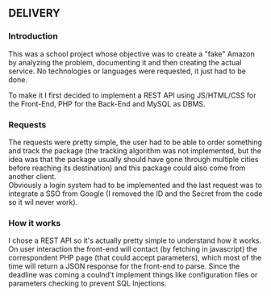 DELIVERY
--------

### Introduction
This was a school project whose objective was to create a "fake" Amazon by
analyzing the problem, documenting it and then creating the actual service. No
technologies or languages were requested, it just had to be done.  

To make it I first decided to implement a REST API using JS/HTML/CSS for the
Front-End, PHP for the Back-End and MySQL as DBMS.


### Requests
The requests were pretty simple, the user had to be able to order something and
track the package (the tracking algorithm was not implemented, but the idea was
that the package usually should have gone through multiple cities before
reaching its destination) and this package could also come from another client.  
Obviously a login system had to be implemented and the last request was to
integrate a SSO from Google (I removed the ID and the Secret from the code so it
wil never work).

### How it works
I chose a REST API so it's actually pretty simple to understand how it works. On
user interaction the front-end will contact (by fetching in javascript) the
correspondent PHP page (that could accept parameters), which most of the time
will return a JSON response for the front-end to parse. Since the deadline was
coming a coulnd't implement things like configuration files or parameters
checking to prevent SQL Injections.
